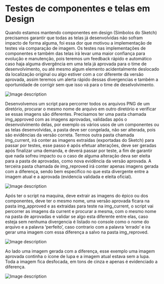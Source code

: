 # Testes de componentes e telas em Design

Quando estamos mantendo componentes em design (Símbolos do Sketch) precisamos garantir que todas as telas já desenvolvidas não sofram impacto de forma alguma, foi essa dor que motivou a implementação de testes via comparação de imagem. Os testes nas implementações de componentes e também das telas irá levar uma maior confiança para evolução e manutenção, pois teremos um feedback rápido e automático caso haja alguma divergência em uma tela já aprovada para o time de desenvolvimento, ou até mesmo algum elemento acidentalmente deslocado da localização original ou algo estiver com a cor diferente da versão aprovada, assim teremos um alerta rápido dessas divergencias e também a oportunidade de corrigir sem que isso vá para o time de deselvolvimento.

![Image description](link-to-image)

Desenvolvemos um script para percorrer todos os arquivos PNG de um diretório, procurar o mesmo nome de arquivo em outro diretório e verificar se essas imagens são diferentes. Precisamos ter uma pasta chamada img_approved com as imagens aprovadas, validadas após o desenvolvimento delas, por exemplo os vários usos de um componentes ou as telas desenvolvidas, a pasta deve ser congelada, não ser alterada, pois são evidências da versão correta. Termos outra pasta chamada img_current, irá conter as imagens extraídas (exportadas do Sketch) para passar por testes, esse passo é após efetuar alterações, deve ser geradas após finalizar uma demanda, e deverá passar por teste, a fim de garantir que nada sofreu impacto ou o caso de alguma alteração deva ser eleita para a pasta de aprovadas, como nova evidência da versão aprovada. A terceira pasta chamada de img_reproved irá conter apenas imagens gerada com a diferença, sendo bem especifico no que esta divergente entre a imagem atual e a aprovada (evidencia validada e eleita oficial).

![Image description](link-to-image)

Após ter o script na maquina, deve extrair as imagens do épico ou dos componentes, deve ter o mesmo nome, uma versão aprovada ficara na pasta img_approved e as extraidas para teste na img_current, o script vai percorrer as imagens da current e procurar a mesma, com o mesmo nome na pasta de aprovadas e validar se algo esta diferente entre elas, caso esteja sem nenhuma divergencia é listado no console como o nome do arquivo e a palavra ‘perfeito’, caso contrario com a palavra ‘errado’ e ira gerar uma imagem com essa diferença a salvo na pasta img_reproved.

![Image description](link-to-image)

Ao lado uma imagem gerada com a diferença, esse exemplo uma imagem aprovada continha o ícone de lupa e a imagem atual estava sem a lupa. Toda a imagem fica desfocada, em tons de cinza e apenas é evidenciado a diferença.

![Image description](link-to-image)
